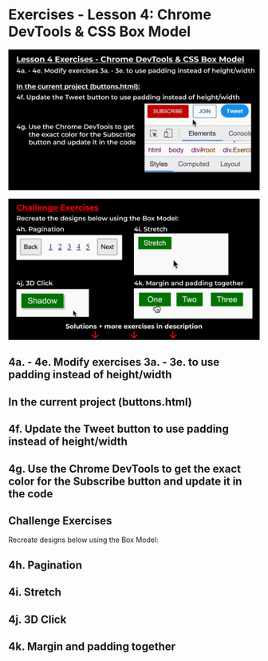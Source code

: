 # Exercises - Lesson 4: Chrome DevTools & CSS Box Model
![exercises4-1](./4-1.gif)

![exercises4-2](./4-2.gif)

## 4a. - 4e. Modify exercises 3a. - 3e. to use padding instead of height/width

## In the current project (buttons.html)
## 4f. Update the Tweet button to use padding instead of height/width

## 4g. Use the Chrome DevTools to get the exact color for the Subscribe button and update it in the code

## **Challenge Exercises**

Recreate designs below using the Box Model:

## 4h. Pagination

## 4i. Stretch

## 4j. 3D Click

## 4k. Margin and padding together